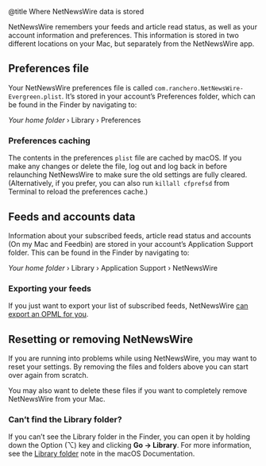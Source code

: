 @title Where NetNewsWire data is stored


NetNewsWire remembers your feeds and article read status, as well as your account information and preferences. This information is stored in two different locations on your Mac, but separately from the NetNewsWire app.



Preferences file
----------------

Your NetNewsWire preferences file is called `com.ranchero.NetNewsWire-Evergreen.plist`. It’s stored in your account’s Preferences folder, which can be found in the Finder by navigating to:

*Your home folder* › Library › Preferences


### Preferences caching

The contents in the preferences `plist` file are cached by macOS. If you make any changes or delete the file, log out and log back in before relaunching NetNewsWire to make sure the old settings are fully cleared. (Alternatively, if you prefer, you can also run `killall cfprefsd` from Terminal to reload the preferences cache.)



Feeds and accounts data
-----------------------

Information about your subscribed feeds, article read status and accounts (On my Mac and Feedbin) are stored in your account’s Application Support folder. This can be found in the Finder by navigating to:

*Your home folder* › Library › Application Support › NetNewsWire


### Exporting your feeds

If you just want to export your list of subscribed feeds, NetNewsWire [can export an OPML for you](export-opml). 



Resetting or removing NetNewsWire
---------------------------------

If you are running into problems while using NetNewsWire, you may want to reset your settings. By removing the files and folders above you can start over again from scratch. 

You may also want to delete these files if you want to completely remove NetNewsWire from your Mac.


### Can’t find the Library folder?

If you can’t see the Library folder in the Finder, you can open it by holding down the Option (⌥) key and clicking **Go → Library**. For more information, see the [Library folder](https://support.apple.com/en-gb/guide/mac-help/aside/mh35934/10.14/mac/10.14) note in the macOS Documentation.